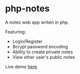 # php-notes

A notes web app writen in php.

Featuring:
- Login/Register
- Bcrypt password encoding
- Ability to create private notes
- View other user's public notes

Live demo [here](https://dialmango.com/notes).
